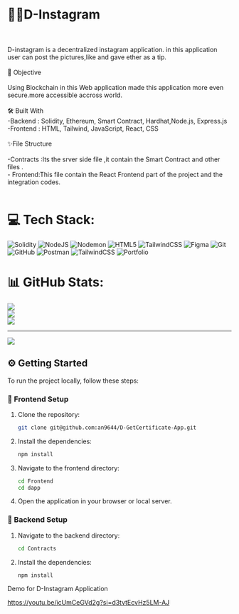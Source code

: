 # 💫🏅D-Instagram 
<br><br>D-instagram is a decentralized instagram application. in this application user can post the pictures,like and gave ether as a tip.<br><br>🎯 Objective<br><br>Using Blockchain in this Web application made this application more even secure.more accessible accross world.<br><br>🛠️ Built With<br>-Backend : Solidity, Ethereum, Smart Contract, Hardhat,Node.js, Express.js<br>-Frontend : HTML, Tailwind, JavaScript, React, CSS<br><br>✨File Structure<br><br>-Contracts :Its the srver side file ,it contain the Smart Contract and other files .<br>- Frontend:This file contain the React Frontend part of the project and the integration codes.<br><br>


# 💻 Tech Stack:
![Solidity](https://img.shields.io/badge/Solidity-%23363636.svg?style=for-the-badge&logo=solidity&logoColor=white) ![NodeJS](https://img.shields.io/badge/node.js-6DA55F?style=for-the-badge&logo=node.js&logoColor=white) ![Nodemon](https://img.shields.io/badge/NODEMON-%23323330.svg?style=for-the-badge&logo=nodemon&logoColor=%BBDEAD) ![HTML5](https://img.shields.io/badge/html5-%23E34F26.svg?style=for-the-badge&logo=html5&logoColor=white) ![TailwindCSS](https://img.shields.io/badge/tailwindcss-%2338B2AC.svg?style=for-the-badge&logo=tailwind-css&logoColor=white) ![Figma](https://img.shields.io/badge/figma-%23F24E1E.svg?style=for-the-badge&logo=figma&logoColor=white) ![Git](https://img.shields.io/badge/git-%23F05033.svg?style=for-the-badge&logo=git&logoColor=white) ![GitHub](https://img.shields.io/badge/github-%23121011.svg?style=for-the-badge&logo=github&logoColor=white) ![Postman](https://img.shields.io/badge/Postman-FF6C37?style=for-the-badge&logo=postman&logoColor=white) ![TailwindCSS](https://img.shields.io/badge/tailwindcss-%2338B2AC.svg?style=for-the-badge&logo=tailwind-css&logoColor=white) ![Portfolio](https://img.shields.io/badge/Portfolio-%23000000.svg?style=for-the-badge&logo=firefox&logoColor=#FF7139)
# 📊 GitHub Stats:
![](https://github-readme-stats.vercel.app/api?username=an9644&theme=dark&hide_border=false&include_all_commits=false&count_private=false)<br/>
![](https://github-readme-streak-stats.herokuapp.com/?user=an9644&theme=dark&hide_border=false)<br/>
![](https://github-readme-stats.vercel.app/api/top-langs/?username=an9644&theme=dark&hide_border=false&include_all_commits=false&count_private=false&layout=compact)

---
[![](https://visitcount.itsvg.in/api?id=an9644&icon=0&color=0)](https://visitcount.itsvg.in)


## ⚙️ Getting Started

To run the project locally, follow these steps:

### 🚀 Frontend Setup
1. Clone the repository:
   ```bash
   git clone git@github.com:an9644/D-GetCertificate-App.git
   ```   
2. Install the dependencies:
   ```bash
   npm install
   ```
   
3. Navigate to the frontend directory:
   ```bash
   cd Frontend
   cd dapp
   ```
   
4. Open the application in your browser or local server.

### 🔧 Backend Setup
1. Navigate to the backend directory:
   ```bash
   cd Contracts
   ```
   
2. Install the dependencies:
   ```bash
   npm install
   ```

Demo for D-Instagram Application

https://youtu.be/icUmCeGVd2g?si=d3tvtEcvHz5LM-AJ

